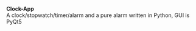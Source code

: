<strong>Clock-App</strong> <br>
A clock/stopwatch/timer/alarm and a pure alarm written in Python, GUI is PyQt5
